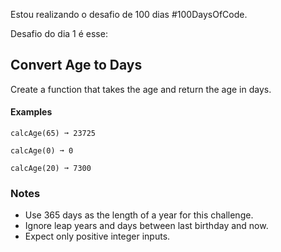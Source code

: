 Estou realizando o desafio de 100 dias #100DaysOfCode.

Desafio do dia 1 é esse:


## Convert Age to Days

Create a function that takes the age and return the age in days.

#### Examples

```text
calcAge(65) ➞ 23725

calcAge(0) ➞ 0

calcAge(20) ➞ 7300
```

### Notes

- Use 365 days as the length of a year for this challenge.
- Ignore leap years and days between last birthday and now.
- Expect only positive integer inputs.
